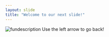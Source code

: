 ```yaml
---
layout: slide
title: "Welcome to our next slide!"
---
```

![fundescription](/desktop/a.jpg)
Use the left arrow to go back!
